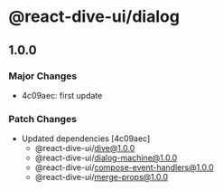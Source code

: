 # @react-dive-ui/dialog

## 1.0.0

### Major Changes

- 4c09aec: first update

### Patch Changes

- Updated dependencies [4c09aec]
  - @react-dive-ui/dive@1.0.0
  - @react-dive-ui/dialog-machine@1.0.0
  - @react-dive-ui/compose-event-handlers@1.0.0
  - @react-dive-ui/merge-props@1.0.0
